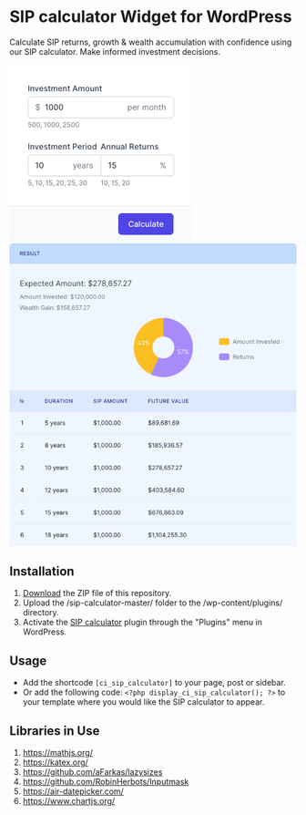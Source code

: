 # SIP calculator Widget for WordPress

Calculate SIP returns, growth & wealth accumulation with confidence using our SIP calculator. Make informed investment decisions.

![SIP calculator Input Form](/assets/images/screenshot-1.png "SIP calculator Input Form")
![SIP calculator Calculation Results](/assets/images/screenshot-2.png "SIP calculator Calculation Results")

## Installation

1. [Download](https://github.com/pub-calculator-io/age-calculator/archive/refs/heads/master.zip) the ZIP file of this repository.
2. Upload the /sip-calculator-master/ folder to the /wp-content/plugins/ directory.
3. Activate the [SIP calculator](https://www.calculator.io/sip-calculator/ "SIP calculator Homepage") plugin through the "Plugins" menu in WordPress.

## Usage
* Add the shortcode `[ci_sip_calculator]` to your page, post or sidebar.
* Or add the following code: `<?php display_ci_sip_calculator(); ?>` to your template where you would like the SIP calculator to appear.

## Libraries in Use
1. https://mathjs.org/
2. https://katex.org/
3. https://github.com/aFarkas/lazysizes
4. https://github.com/RobinHerbots/Inputmask
5. https://air-datepicker.com/
6. https://www.chartjs.org/
